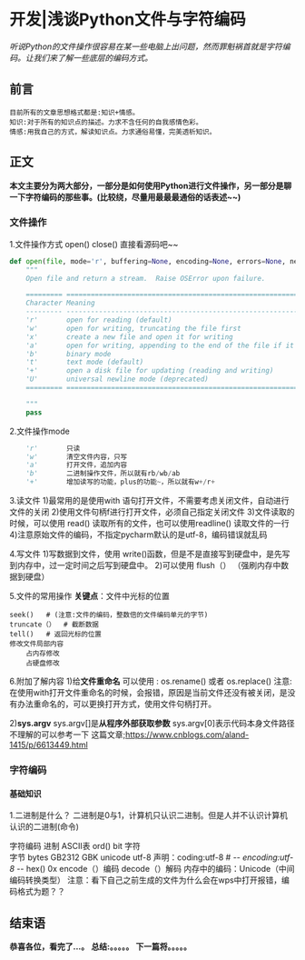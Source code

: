 # 开发|浅谈Python文件与字符编码 
*听说Python的文件操作很容易在某一些电脑上出问题，然而罪魁祸首就是字符编码。让我们来了解一些底层的编码方式。*

## 前言
    目前所有的文章思想格式都是:知识+情感。
    知识:对于所有的知识点的描述。力求不含任何的自我感情色彩。
    情感:用我自己的方式，解读知识点。力求通俗易懂，完美透析知识。

## 正文
**本文主要分为两大部分，一部分是如何使用Python进行文件操作，另一部分是聊一下字符编码的那些事。(比较绕，尽量用最最最通俗的话表述~~)**

### 文件操作
1.文件操作方式
        open()
        close()
直接看源码吧~~
```python
def open(file, mode='r', buffering=None, encoding=None, errors=None, newline=None, closefd=True):
    """
    Open file and return a stream.  Raise OSError upon failure.

    ========= ===============================================================
    Character Meaning
    --------- ---------------------------------------------------------------
    'r'       open for reading (default)
    'w'       open for writing, truncating the file first
    'x'       create a new file and open it for writing
    'a'       open for writing, appending to the end of the file if it exists
    'b'       binary mode
    't'       text mode (default)
    '+'       open a disk file for updating (reading and writing)
    'U'       universal newline mode (deprecated)
    ========= ===============================================================

    """
    pass

```

2.文件操作mode
```python
    'r'       只读
    'w'       清空文件内容，只写
    'a'       打开文件，追加内容
    'b'       二进制操作文件，所以就有rb/wb/ab
    '+'       增加读写的功能，plus的功能~，所以就有w+/r+
```

3.读文件
1)最常用的是使用with 语句打开文件，不需要考虑关闭文件，自动进行文件的关闭
2)使用文件句柄f进行打开文件，必须自己指定关闭文件
3)文件读取的时候，可以使用 read() 读取所有的文件，也可以使用readline() 读取文件的一行
4)注意原始文件的编码，不指定pycharm默认的是utf-8，编码错误就乱码

4.写文件
1)写数据到文件，使用 write()函数，但是不是直接写到硬盘中，是先写到内存中，过一定时间之后写到硬盘中。
2)可以使用 flush（）  （强刷内存中数据到硬盘）

5.文件的常用操作
**关键点**：文件中光标的位置

    seek()   # (注意:文件的编码，整数倍的文件编码单元的字节)
    truncate（）  # 截断数据
    tell()   # 返回光标的位置
    修改文件局部内容  
        占内存修改
        占硬盘修改
       
6.附加了解内容
1)给**文件重命名**
    可以使用 :       os.rename()  或者  os.replace()
注意:在使用with打开文件重命名的时候，会报错，原因是当前文件还没有被关闭，是没有办法重命名的，可以更换打开方式，使用文件句柄打开。

2)**sys.argv**
sys.argv[]是**从程序外部获取参数**
sys.argv[0]表示代码本身文件路径
不理解的可以参考一下 这篇文章;https://www.cnblogs.com/aland-1415/p/6613449.html
        
    


### 字符编码
#### 基础知识
1.二进制是什么？
二进制是0与1，计算机只认识二进制。但是人并不认识计算机认识的二进制(命令)



字符编码
        进制
        ASCII表
        ord()
        bit
        字符  
        字节 bytes
        GB2312
        GBK
        unicode
        utf-8
        声明：coding:utf-8      # -*- encoding:utf-8 -*-
        hex()   0x
encode（）编码
decode（）解码
内存中的编码：Unicode（中间编码转换类型）
注意：看下自己之前生成的文件为什么会在wps中打开报错，编码格式为题？？

        
    



## 结束语
 **恭喜各位，看完了...。**
**总结:。。。。。**
**下一篇将。。。。。**








